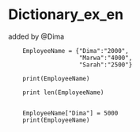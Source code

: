 # Dictionary_ex_en


added by @Dima




		EmployeeName = {"Dima":"2000",
		                "Marwa":"4000",
		                "Sarah":"2500"}

		print(EmployeeName)

		print len(EmployeeName)  


		EmployeeName["Dima"] = 5000
		print(EmployeeName)







